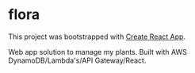 # flora

This project was bootstrapped with [Create React App](https://github.com/facebook/create-react-app).

Web app solution to manage my plants. Built with AWS DynamoDB/Lambda's/API Gateway/React. 
